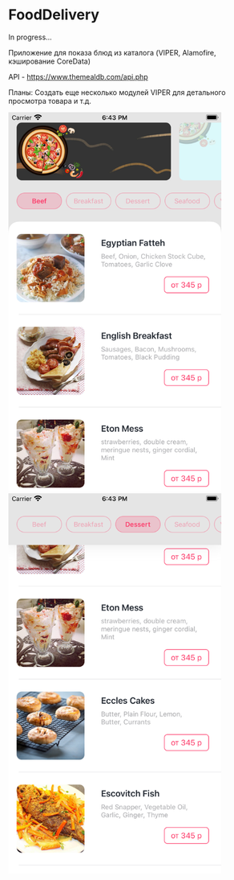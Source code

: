 # FoodDelivery
In progress...

Приложение для показа блюд из каталога (VIPER, Alamofire, кэширование CoreData)

API - https://www.themealdb.com/api.php

Планы:
Создать еще несколько модулей VIPER для детального просмотра товара и т.д.

<p float="left">
  <img src="https://github.com/Wayssman/Wayssman/blob/main/FoodDelivery1.png" width="425" />
  <img src="https://github.com/Wayssman/Wayssman/blob/main/FoodDelivery2.png" width="425" /> 
</p>
